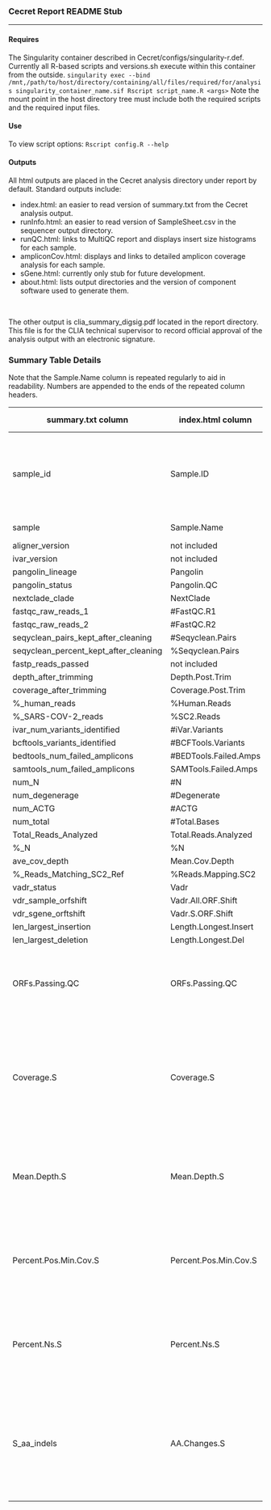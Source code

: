 ### Cecret Report README Stub

***

#### Requires
The Singularity container described in Cecret/configs/singularity-r.def. Currently all R-based scripts and versions.sh execute within this container from the outside. 
`singularity exec --bind /mnt,/path/to/host/directory/containing/all/files/required/for/analysis singularity_container_name.sif Rscript script_name.R <args>` Note the mount point in the host directory tree must include both the required scripts and the required input files.

#### Use
To view script options: `Rscript config.R --help`

#### Outputs
All html outputs are placed in the Cecret analysis directory under report by default. Standard outputs include:
* index.html: an easier to read version of summary.txt from the Cecret analysis output.
* runInfo.html: an easier to read version of SampleSheet.csv in the sequencer output directory.
* runQC.html: links to MultiQC report and displays insert size histograms for each sample.
* ampliconCov.html: displays and links to detailed amplicon coverage analysis for each sample.
* sGene.html: currently only stub for future development.
* about.html: lists output directories and the version of component software used to generate them.

<br>

The other output is clia_summary_digsig.pdf located in the report directory. This file is for the CLIA technical supervisor to record official approval of the analysis output with an electronic signature.


### Summary Table Details
Note that the Sample.Name column is repeated regularly to aid in readability. Numbers are appended to the ends of the repeated column headers.

| summary.txt column | index.html column | value description |
| --- | --- | --- |
| sample_id | Sample.ID | Sample ID fragment starting at beginning and going through first hyphen |
| sample | Sample.Name | Full sample identifier |
| aligner_version | not included | |
| ivar_version | not included | |
| pangolin_lineage | Pangolin | |
| pangolin_status | Pangolin.QC | |
| nextclade_clade | NextClade | |
| fastqc_raw_reads_1 | #FastQC.R1 | |
| fastqc_raw_reads_2 | #FastQC.R2 | |
| seqyclean_pairs_kept_after_cleaning | #Seqyclean.Pairs | |
| seqyclean_percent_kept_after_cleaning | %Seqyclean.Pairs | |
| fastp_reads_passed | not included | |
| depth_after_trimming | Depth.Post.Trim | |
| coverage_after_trimming | Coverage.Post.Trim | | 
| %_human_reads | %Human.Reads | |
| %_SARS-COV-2_reads | %SC2.Reads | |
| ivar_num_variants_identified | #iVar.Variants | |
| bcftools_variants_identified | #BCFTools.Variants | |
| bedtools_num_failed_amplicons | #BEDTools.Failed.Amps | |
| samtools_num_failed_amplicons | SAMTools.Failed.Amps | |
| num_N | #N | |
| num_degenerage | #Degenerate | |
| num_ACTG | #ACTG | |
|num_total | #Total.Bases | |
| Total_Reads_Analyzed | Total.Reads.Analyzed | |
| %_N | %N | |
| ave_cov_depth | Mean.Cov.Depth | |
| %_Reads_Matching_SC2_Ref | %Reads.Mapping.SC2 | |
| vadr_status | Vadr | |
| vdr_sample_orfshift | Vadr.All.ORF.Shift | |
| vdr_sgene_orftshift | Vadr.S.ORF.Shift | |
| len_largest_insertion | Length.Longest.Insert | |
| len_largest_deletion | Length.Longest.Del | |
| ORFs.Passing.QC | ORFs.Passing.QC | a count of ORFs with >=95% coverage and mean depth of >=100x |
| Coverage.S | Coverage.S | percentage of positions in the predicted S gene length that have any (even 1 read) sequencing data |
| Mean.Depth.S | Mean.Depth.S | mean depth of coverage of sequencing across predicted S gene |
| Percent.Pos.Min.Cov.S | Percent.Pos.Min.Cov.S | percentage of positions in the S gene that meet minimum coverage threshold |
| Percent.Ns.S | Percent.Ns.S | percentage of Ns in the region of the consensus sequence for the S gene |
| S_aa_indels | AA.Changes.S | list of insertions, deletions, and substitions found in the amino acids reported for the S gene |

